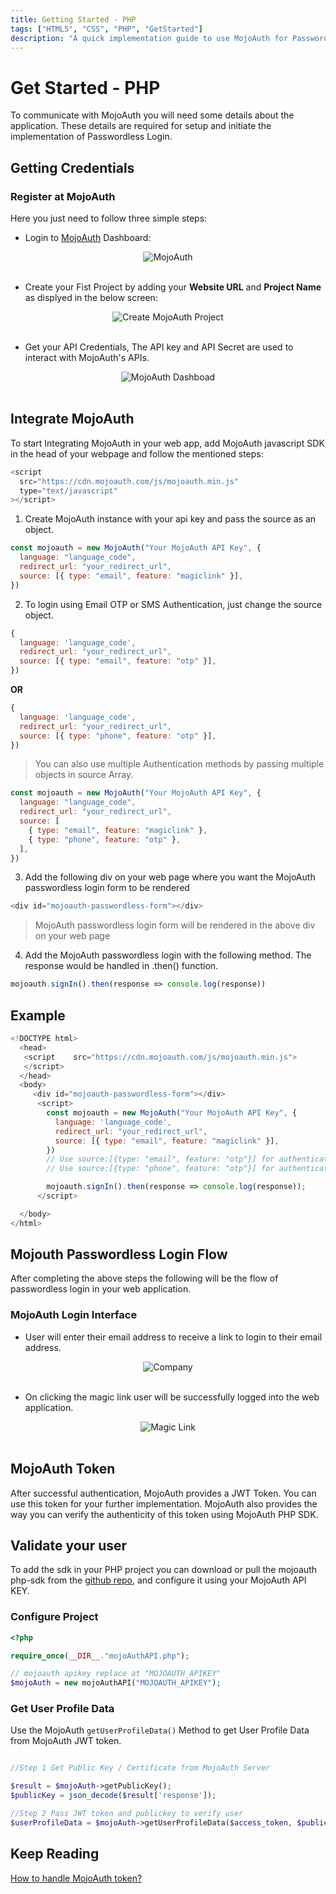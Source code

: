 ```yaml
---
title: Getting Started - PHP
tags: ["HTML5", "CSS", "PHP", "GetStarted"]
description: "A quick implementation guide to use MojoAuth for Passwordless using PHP."
---
```


# Get Started - PHP

To communicate with MojoAuth you will need some details about the application. These details are required for setup and initiate the implementation of Passwordless Login.

## Getting Credentials

### Register at MojoAuth

Here you just need to follow three simple steps:

- Login to [MojoAuth](https://mojoauth.com/signin) Dashboard:

<div style="text-align:center">
  <img src="../../assets/common-images/login.png" alt="MojoAuth" />
</div>
<br/>

- Create your Fist Project by adding your **Website URL** and **Project Name** as displyed in the below screen:

<div style="text-align:center">
  <img src="../../assets/common-images/project.png" alt="Create MojoAuth Project" />
</div>
<br/>

- Get your API Credentials, The API key and API Secret are used to interact with MojoAuth's APIs.

<div style="text-align:center">
  <img src="../../assets/common-images/dashboard.png" alt="MojoAuth Dashboad" />
</div>
<br/>

## Integrate MojoAuth

To start Integrating MojoAuth in your web app, add MojoAuth javascript SDK in the head of your webpage and follow the mentioned steps:

```js
<script
  src="https://cdn.mojoauth.com/js/mojoauth.min.js"
  type="text/javascript"
></script>
```

1. Create MojoAuth instance with your api key and pass the source as an object.

```js
const mojoauth = new MojoAuth("Your MojoAuth API Key", {
  language: "language_code",
  redirect_url: "your_redirect_url",
  source: [{ type: "email", feature: "magiclink" }],
})
```

2. To login using Email OTP or SMS Authentication, just change the source object.

```js
{
  language: 'language_code',
  redirect_url: "your_redirect_url",
  source: [{ type: "email", feature: "otp" }],
})
```

**OR**

```js
{
  language: 'language_code',
  redirect_url: "your_redirect_url",
  source: [{ type: "phone", feature: "otp" }],
})
```

> You can also use multiple Authentication methods by passing multiple objects in source Array.

```js
const mojoauth = new MojoAuth("Your MojoAuth API Key", {
  language: "language_code",
  redirect_url: "your_redirect_url",
  source: [
    { type: "email", feature: "magiclink" },
    { type: "phone", feature: "otp" },
  ],
})
```

3. Add the following div on your web page where you want the MojoAuth passwordless login form to be rendered

```js
<div id="mojoauth-passwordless-form"></div>
```

> MojoAuth passwordless login form will be rendered in the above div on your web page

4. Add the MojoAuth passwordless login with the following method. The response would be handled in .then() function.

```js
mojoauth.signIn().then(response => console.log(response))
```

## Example

```js
<!DOCTYPE html>
  <head>
   <script    src="https://cdn.mojoauth.com/js/mojoauth.min.js">
   </script>
  </head>
  <body>
     <div id="mojoauth-passwordless-form"></div>
      <script>
        const mojoauth = new MojoAuth("Your MojoAuth API Key", {
          language: 'language_code',
          redirect_url: "your_redirect_url",
          source: [{ type: "email", feature: "magiclink" }],
        })
        // Use source:[{type: "email", feature: "otp"}] for authentication using Email OTP
        // Use source:[{type: "phone", feature: "otp"}] for authentication using SMS Authentication

        mojoauth.signIn().then(response => console.log(response));
      </script>

  </body>
</html>
```

## Mojouth Passwordless Login Flow

After completing the above steps the following will be the flow of passwordless login in your web application.

### MojoAuth Login Interface

- User will enter their email address to receive a link to login to their email address.

<div style="text-align:center">
  <img src="../../assets/common-images/company.png" alt="Company" />
</div>
<br/>

- On clicking the magic link user will be successfully logged into the web application.

<div style="text-align:center">
  <img src="../../assets/common-images/magic-link.png" alt="Magic Link" />
</div>
<br/>

## MojoAuth Token

After successful authentication, MojoAuth provides a JWT Token. You can use this token for your further implementation. MojoAuth also provides the way you can verify the authenticity of this token using MojoAuth PHP SDK.

## Validate your user

To add the sdk in your PHP project you can download or pull the mojoauth php-sdk from the [github repo](https://github.com/MojoAuth/mojoauth-php), and configure it using your MojoAuth API KEY.

### Configure Project

```PHP
<?php

require_once(__DIR__."mojoAuthAPI.php");

// mojoauth apikey replace at "MOJOAUTH_APIKEY"
$mojoAuth = new mojoAuthAPI("MOJOAUTH_APIKEY");
```

### Get User Profile Data

Use the MojoAuth `getUserProfileData()` Method to get User Profile Data from MojoAuth JWT token.

```PHP

//Step 1 Get Public Key / Certificate from MojoAuth Server

$result = $mojoAuth->getPublicKey();
$publicKey = json_decode($result['response']);

//Step 2 Pass JWT token and publickey to verify user
$userProfileData = $mojoAuth->getUserProfileData($access_token, $publicKey->data)

```

## Keep Reading

[How to handle MojoAuth token?](/howto/handle-jwt-token/)
